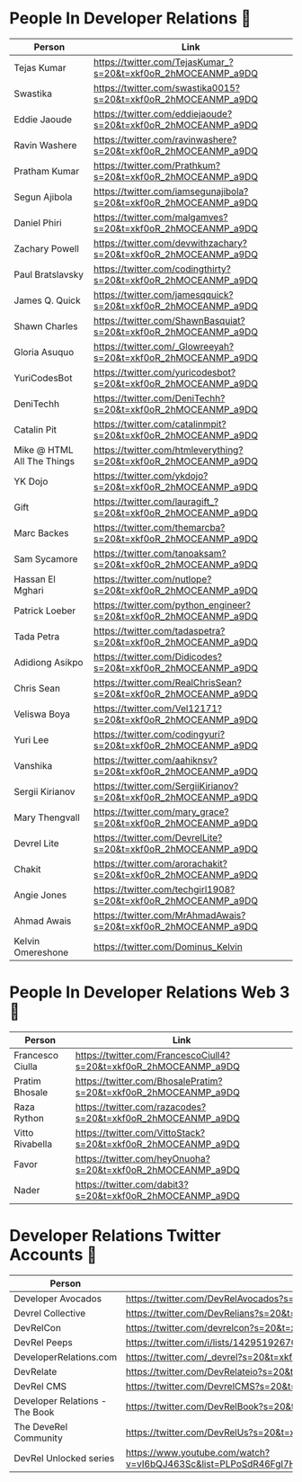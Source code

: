# People In Developer Relations 🥑
| Person           | Link |
| ------------- |------------- |
| Tejas Kumar|https://twitter.com/TejasKumar_?s=20&t=xkf0oR_2hMOCEANMP_a9DQ|
| Swastika| https://twitter.com/swastika0015?s=20&t=xkf0oR_2hMOCEANMP_a9DQ|
| Eddie Jaoude|https://twitter.com/eddiejaoude?s=20&t=xkf0oR_2hMOCEANMP_a9DQ|
| Ravin Washere |https://twitter.com/ravinwashere?s=20&t=xkf0oR_2hMOCEANMP_a9DQ|
| Pratham Kumar   |https://twitter.com/Prathkum?s=20&t=xkf0oR_2hMOCEANMP_a9DQ|
| Segun Ajibola|https://twitter.com/iamsegunajibola?s=20&t=xkf0oR_2hMOCEANMP_a9DQ |
| Daniel Phiri|https://twitter.com/malgamves?s=20&t=xkf0oR_2hMOCEANMP_a9DQ |
| Zachary Powell|https://twitter.com/devwithzachary?s=20&t=xkf0oR_2hMOCEANMP_a9DQ |
| Paul Bratslavsky|https://twitter.com/codingthirty?s=20&t=xkf0oR_2hMOCEANMP_a9DQ |
| James Q. Quick|https://twitter.com/jamesqquick?s=20&t=xkf0oR_2hMOCEANMP_a9DQ |
| Shawn Charles| https://twitter.com/ShawnBasquiat?s=20&t=xkf0oR_2hMOCEANMP_a9DQ|
| Gloria Asuquo|https://twitter.com/_Glowreeyah?s=20&t=xkf0oR_2hMOCEANMP_a9DQ |
| YuriCodesBot|https://twitter.com/yuricodesbot?s=20&t=xkf0oR_2hMOCEANMP_a9DQ |
| DeniTechh|https://twitter.com/DeniTechh?s=20&t=xkf0oR_2hMOCEANMP_a9DQ |
| Catalin Pit|https://twitter.com/catalinmpit?s=20&t=xkf0oR_2hMOCEANMP_a9DQ |
| Mike @ HTML All The Things |https://twitter.com/htmleverything?s=20&t=xkf0oR_2hMOCEANMP_a9DQ |
| YK Dojo|https://twitter.com/ykdojo?s=20&t=xkf0oR_2hMOCEANMP_a9DQ|
| Gift |https://twitter.com/lauragift_?s=20&t=xkf0oR_2hMOCEANMP_a9DQ|
| Marc Backes |https://twitter.com/themarcba?s=20&t=xkf0oR_2hMOCEANMP_a9DQ |
| Sam Sycamore |https://twitter.com/tanoaksam?s=20&t=xkf0oR_2hMOCEANMP_a9DQ|
| Hassan El Mghari|https://twitter.com/nutlope?s=20&t=xkf0oR_2hMOCEANMP_a9DQ|
| Patrick Loeber |https://twitter.com/python_engineer?s=20&t=xkf0oR_2hMOCEANMP_a9DQ|
| Tada Petra|https://twitter.com/tadaspetra?s=20&t=xkf0oR_2hMOCEANMP_a9DQ|
| Adidiong Asikpo|https://twitter.com/Didicodes?s=20&t=xkf0oR_2hMOCEANMP_a9DQ|
| Chris Sean| https://twitter.com/RealChrisSean?s=20&t=xkf0oR_2hMOCEANMP_a9DQ|
| Veliswa Boya|https://twitter.com/Vel12171?s=20&t=xkf0oR_2hMOCEANMP_a9DQ|
| Yuri Lee|https://twitter.com/codingyuri?s=20&t=xkf0oR_2hMOCEANMP_a9DQ|
| Vanshika|https://twitter.com/aahiknsv?s=20&t=xkf0oR_2hMOCEANMP_a9DQ|
| Sergii Kirianov|https://twitter.com/SergiiKirianov?s=20&t=xkf0oR_2hMOCEANMP_a9DQ|
| Mary Thengvall|https://twitter.com/mary_grace?s=20&t=xkf0oR_2hMOCEANMP_a9DQ|
| Devrel Lite|https://twitter.com/DevrelLite?s=20&t=xkf0oR_2hMOCEANMP_a9DQ|
| Chakit|https://twitter.com/arorachakit?s=20&t=xkf0oR_2hMOCEANMP_a9DQ|
| Angie Jones|https://twitter.com/techgirl1908?s=20&t=xkf0oR_2hMOCEANMP_a9DQ|
| Ahmad Awais|https://twitter.com/MrAhmadAwais?s=20&t=xkf0oR_2hMOCEANMP_a9DQ|
| Kelvin Omereshone|https://twitter.com/Dominus_Kelvin|


# People In Developer Relations Web 3 🥑
| Person           | Link |
| ------------- |------------- |
| Francesco Ciulla |https://twitter.com/FrancescoCiull4?s=20&t=xkf0oR_2hMOCEANMP_a9DQ|
| Pratim Bhosale |https://twitter.com/BhosalePratim?s=20&t=xkf0oR_2hMOCEANMP_a9DQ |
| Raza Rython|https://twitter.com/razacodes?s=20&t=xkf0oR_2hMOCEANMP_a9DQ |
| Vitto Rivabella|https://twitter.com/VittoStack?s=20&t=xkf0oR_2hMOCEANMP_a9DQ |
| Favor |https://twitter.com/heyOnuoha?s=20&t=xkf0oR_2hMOCEANMP_a9DQ |
| Nader |https://twitter.com/dabit3?s=20&t=xkf0oR_2hMOCEANMP_a9DQ|

# Developer Relations Twitter Accounts 🥑
| Person           | Link |
| ------------- |------------- |
| Developer Avocados |https://twitter.com/DevRelAvocados?s=20&t=xkf0oR_2hMOCEANMP_a9DQ|
| Devrel Collective|https://twitter.com/DevRelians?s=20&t=xkf0oR_2hMOCEANMP_a9DQ|
| DevRelCon|https://twitter.com/devrelcon?s=20&t=xkf0oR_2hMOCEANMP_a9DQ|
| DevRel Peeps|https://twitter.com/i/lists/1429519267062501377?s=20|
| DeveloperRelations.com|https://twitter.com/_devrel?s=20&t=xkf0oR_2hMOCEANMP_a9DQ|
| DevRelate|https://twitter.com/DevRelateio?s=20&t=xkf0oR_2hMOCEANMP_a9DQ|
| DevRel CMS|https://twitter.com/DevrelCMS?s=20&t=xkf0oR_2hMOCEANMP_a9DQ|
| Developer Relations - The Book|https://twitter.com/DevRelBook?s=20&t=xkf0oR_2hMOCEANMP_a9DQ|
| The DeveRel Community|https://twitter.com/DevRelUs?s=20&t=xkf0oR_2hMOCEANMP_a9DQ|
| DevRel Unlocked series|https://www.youtube.com/watch?v=vI6bQJ463Sc&list=PLPoSdR46FgI7H0SVOqSS_bNaIep8RkVCT&index=1&ab_channel=FrancescoCiulla|
